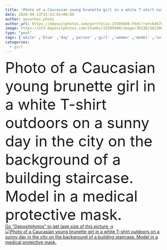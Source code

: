 ```yaml
---
title: 'Photo of a Caucasian young brunette girl in a white T-shirt outdoors on a sunny day in the city on the background of a building staircase. Model in a medical protective mask.'
date: 2020-04-13T15:53:01+00:00
author: govorkov.photo
author_url: https://depositphotos.com/portfolio-15505600.html?ref=64678756
image: https://st3.depositphotos.com/thumbs/15505600/image/36230/362300840/api_thumb_450.jpg?forcejpeg=true
type: "post"
tags: ['white' ,'blue' ,'day' ,'person' ,'girl' ,'women' ,'model' ,'outdoor' ,'autumn' ,'portrait' ,'caucasian' ,'health' ,'medicine' ,'teenager' ,'protection' ,'face' ,'medical' ,'cold' ,'belarus' ,'coat' ,'city' ,'fever' ,'woman' ,'street' ,'disease' ,'chinese' ,'japanese' ,'unwell' ,'attractive' ,'outside' ,'moscow' ,'virus' ,'mask' ,'flu' ,'tourist' ,'riding' ,'metro' ,'minsk' ,'prevention' ,'21' ,'allergy' ,'epidemic' ,'infection' ,'young adult' ,'teenage girl' ,'medical mask' ,'air pollution' ,'dyed hair' ,'2019 ncov' ]
categories: 
  - girl
---
```

<div aling="center">
            <font size="60"> Photo of a Caucasian young brunette girl in a white T-shirt outdoors on a sunny day in the city on the background of a building staircase. Model in a medical protective mask.</font>   
</div>
<div>
    <a href='https://st3.depositphotos.com/thumbs/15505600/image/36230/362300840/api_thumb_450.jpg?forcejpeg=true?ref=64678756' target=_blank > Go "Depositphotos" to get lage size of this picture ->
        <img href='https://st3.depositphotos.com/thumbs/15505600/image/36230/362300840/api_thumb_450.jpg?forcejpeg=true?ref=64678756' src='https://st3.depositphotos.com/15505600/36230/i/950/depositphotos_362300840-stock-photo-photo-caucasian-young-brunette-girl.jpg?forcejpeg=true' alt='Photo of a Caucasian young brunette girl in a white T-shirt outdoors on a sunny day in the city on the background of a building staircase. Model in a medical protective mask.' >
    </a>
</div>
